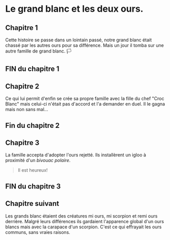 # Le grand blanc et les deux ours.
## Chapitre 1
Cette histoire se passe dans un lointain passé,
notre grand blanc était chassé par les autres ours pour sa différence. 
Mais un jour il tomba sur une autre famille de grand blanc. 🏳️
## FIN du chapitre 1

## Chapitre 2
Ce qui lui permit d'enfin se crée sa propre famille avec la fille du chef "Croc Blanc" mais celui-ci n'était pas d'accord et l'a demander en duel. Il le gagna mais non sans mal...
## Fin du chapitre 2

## Chapitre 3
La famille accepta d'adopter l'ours rejetté. 
Ils installèrent un igloo à proximité d'un *bivouac polaire*. 
> Il est heureux!
## FIN du chapitre 3

## Chapitre suivant
Les grands blanc étaient des créatures mi ours, mi scorpion et remi ours derrière. Malgré leurs différences ils gardaient l'apparence global d'un ours blancs mais avec la carapace d'un scorpion. C'est ce qui effrayait les ours communs, sans vraies raisons.

